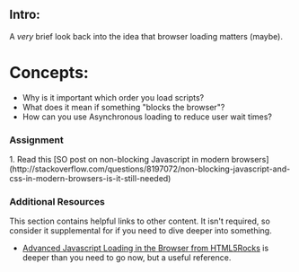 ## Intro:

A *very* brief look back into the idea that browser loading matters (maybe).

# Concepts:

* Why is it important which order you load scripts?
* What does it mean if something "blocks the browser"?
* How can you use Asynchronous loading to reduce user wait times?

### Assignment

<div class="lesson-content__panel" markdown="1">
1. Read this [SO post on non-blocking Javascript in modern browsers](http://stackoverflow.com/questions/8197072/non-blocking-javascript-and-css-in-modern-browsers-is-it-still-needed)
</div>

### Additional Resources
This section contains helpful links to other content. It isn't required, so consider it supplemental for if you need to dive deeper into something.

* [Advanced Javascript Loading in the Browser from HTML5Rocks](http://www.html5rocks.com/en/tutorials/speed/script-loading/) is deeper than you need to go now, but a useful reference.
